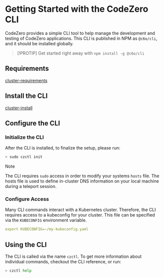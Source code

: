 # Getting Started with the CodeZero CLI

CodeZero provides a simple CLI tool to help manage the development and testing of CodeZero applications. This CLI is published in NPM as `@c6o/cli`, and it should be installed globally.

> [!PROTIP]
> Get started right away with `npm install -g @c6o/cli`

## Requirements

[cluster-requirements](../_fragments/cli-requirements.md ':include')

## Install the CLI

[cluster-install](../_fragments/cli-install.md ':include')

## Configure the CLI

### Initialize the CLI

After the CLI is installed, to finalize the setup, please run:

```bash
> sudo czctl init
```

> [!NOTE]
> The CLI requires `sudo` access in order to modify your systems `hosts` file. The hosts file
> is used to define in-cluster DNS information on your local machine during a teleport session.

### Configure Access

Many CLI commands interact with a Kubernetes cluster. Therefore, the CLI requires access to a kubeconfig for your cluster. This file can be specified via the `KUBECONFIG` environment variable.

```yaml
export KUBECONFIG=~/my-kubeconfig.yaml
```

## Using the CLI

The CLI is called via the name `czctl`. To get more information about individual commands, checkout the CLI reference, or run:

```bash
> czctl help
```